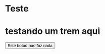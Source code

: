 # Teste
<body>
<h1> testando um trem aqui </h1>
<button> Este botao nao faz nada </button>
</body>

